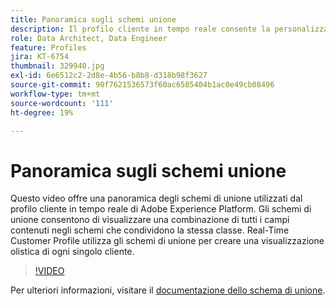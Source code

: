 ```yaml
---
title: Panoramica sugli schemi unione
description: Il profilo cliente in tempo reale consente la personalizzazione tra canali scalabile in ogni fase del percorso del cliente. È possibile abilitare i dati in batch o in streaming per Real-Time Customer Profile abilitando sia lo schema che il set di dati corrispondente.
role: Data Architect, Data Engineer
feature: Profiles
jira: KT-6754
thumbnail: 329940.jpg
exl-id: 6e6512c2-2d8e-4b56-b8b8-d318b98f3627
source-git-commit: 90f7621536573f60ac6585404b1ac0e49cb08496
workflow-type: tm+mt
source-wordcount: '111'
ht-degree: 19%

---
```


# Panoramica sugli schemi unione

Questo video offre una panoramica degli schemi di unione utilizzati dal profilo cliente in tempo reale di Adobe Experience Platform. Gli schemi di unione consentono di visualizzare una combinazione di tutti i campi contenuti negli schemi che condividono la stessa classe. Real-Time Customer Profile utilizza gli schemi di unione per creare una visualizzazione olistica di ogni singolo cliente.

>[!VIDEO](https://video.tv.adobe.com/v/329940?quality=12&learn=on)

Per ulteriori informazioni, visitare il [documentazione dello schema di unione](https://experienceleague.adobe.com/docs/experience-platform/profile/union-schemas/union-schema.html).

